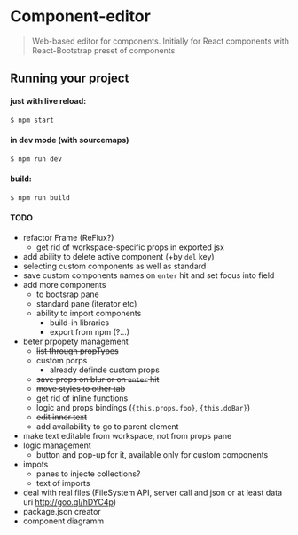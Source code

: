 
# Component-editor

> Web-based editor for components. Initially for React components with
React-Bootstrap preset of components

## Running your project

#### just with live reload:

```bash
$ npm start
```

#### in dev mode (with sourcemaps)

```bash
$ npm run dev
```

#### build:

```bash
$ npm run build
```


#### TODO

- refactor Frame (ReFlux?)
	- get rid of workspace-specific props in exported jsx
- add ability to delete active component (+by `del` key)
- selecting custom components as well as standard
- save custom components names on `enter` hit and set focus into field
- add more components
	- to bootsrap pane
	- standard pane (iterator etc)
	- ability to import components
		- build-in libraries
		- export from npm (?...)
- beter prpopety management
	- ~~list through propTypes~~
	- custom porps
		- already definde custom props
	- ~~save props on blur or on `enter` hit~~
	- ~~move styles to other tab~~
	- get rid of inline functions
	- logic and props bindings (`{this.props.foo}`, `{this.doBar}`)
	- ~~edit inner text~~
	- add availability to go to parent element
- make text editable from workspace, not from props pane
- logic management
	- button and pop-up for it, available only for custom components
- impots 
	- panes to injecte collections?
	- text of imports
- deal with real files (FileSystem API, server call and json or at least data uri http://goo.gl/hDYC4p)
- package.json creator
- component diagramm
